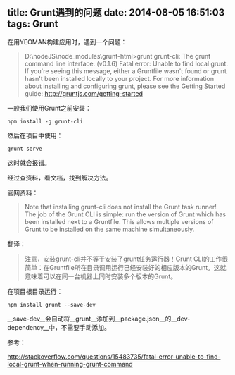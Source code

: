 title: Grunt遇到的问题
date: 2014-08-05 16:51:03
tags: Grunt
---
在用YEOMAN构建应用时，遇到一个问题：

>D:\nodeJS\node_modules\grunt-html>grunt
	grunt-cli: The grunt command line interface. (v0.1.6)
	Fatal error: Unable to find local grunt.
	If you're seeing this message, either a Gruntfile wasn't found or grunt
	hasn't been installed locally to your project. For more information about
	installing and configuring grunt, please see the Getting Started guide:
	http://gruntjs.com/getting-started

一般我们使用Grunt之前安装：

	npm install -g grunt-cli

然后在项目中使用：

	grunt serve

这时就会报错。

经过查资料，看文档，找到解决方法。

官网资料：

>Note that installing grunt-cli does not install the Grunt task runner! The job of the Grunt CLI is simple: run the version of Grunt which has been installed next to a Gruntfile. This allows multiple versions of Grunt to be installed on the same machine simultaneously.

翻译：

>注意，安装grunt-cli并不等于安装了grunt任务运行器！Grunt CLI的工作很简单：在Gruntfile所在目录调用运行已经安装好的相应版本的Grunt。这就意味着可以在同一台机器上同时安装多个版本的Grunt。

在项目根目录运行：

	npm install grunt --save-dev

__save-dev__会自动将__grunt__添加到__package.json__的__dev-dependency__中，不需要手动添加。

参考：

http://stackoverflow.com/questions/15483735/fatal-error-unable-to-find-local-grunt-when-running-grunt-command